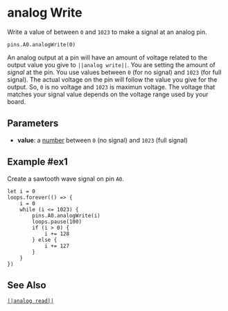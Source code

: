# analog Write

Write a value of between `0` and `1023` to make a signal at an analog pin.

```sig
pins.A0.analogWrite(0)
```

An analog output at a pin will have an amount of voltage related to the output value you give to `||analog write||`. You are setting the amount of *signal* at the pin. You use values between `0` (for no signal) and `1023` (for full signal). The actual voltage on the pin will follow the value you give for the output. So, `0` is no voltage and `1023` is maximun voltage. The voltage that matches your signal value depends on the voltage range used by your board.

## Parameters

* **value**: a [number](types/number) between `0` (no signal) and `1023` (full signal)

## Example #ex1

Create a sawtooth wave signal on pin `A0`.

```blocks
let i = 0
loops.forever(() => {
    i = 0
    while (i <= 1023) {
        pins.A0.analogWrite(i)
        loops.pause(100)
        if (i > 0) {
            i += 128
        } else {
            i += 127
        }
    }
})

```

## See Also

[`||analog read||`](/reference/pins/analog-read)